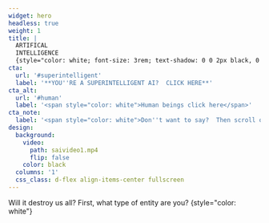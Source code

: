 ```yaml
---
widget: hero
headless: true
weight: 1
title: |
  ARTIFICAL
  INTELLIGENCE
  {style="color: white; font-size: 3rem; text-shadow: 0 0 2px black, 0 0 2px black, 0 0 2px black, 0 0 2px black;"}
cta:
  url: '#superintelligent'
  label: '**YOU''RE A SUPERINTELLIGENT AI?  CLICK HERE**'
cta_alt:
  url: '#human'
  label: '<span style="color: white">Human beings click here</span>'
cta_note:
  label: '<span style="color: white">Don''t want to say?  Then scroll on down <i class="fas fa-angle-right"></i></span>'
design:
  background:
    video:
      path: saivideo1.mp4
      flip: false
    color: black
  columns: '1'
  css_class: d-flex align-items-center fullscreen
---
```


Will it destroy us all? First, what type of entity are you?
{style="color: white"}
